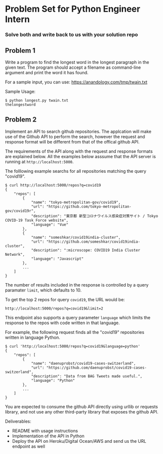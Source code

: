 # Problem Set for Python Engineer Intern
### Solve both and write back to us with your solution repo


## Problem 1

Write a program to find the longest word in the longest paragraph in the given text. The program should accept a filename as command-line argument and print the word it has found.

For a sample input, you can use:
https://anandology.com/tmp/twain.txt

Sample Usage:

```
$ python longest.py twain.txt
thelongestword
```

## Problem 2

Implement an API to search github repositories. The applcation will make use of the Github API to perform the search, however the request and response format will be different from that of the offical github API.

The requirements of the API along with the request and response formats are explained below. All the examples below asssume that the API server is running at `http://localhost:5000`.

The folllowing example searchs for all repositories matching the query "covid19".

```
$ curl http://localhost:5000/repos?q=covid19
{
    "repos": [
        {
            "name": "tokyo-metropolitan-gov/covid19",
            "url": "https://github.com/tokyo-metropolitan-gov/covid19r",
            "description": "東京都 新型コロナウイルス感染症対策サイト / Tokyo COVID-19 Task Force website",
            "language": "Vue"
        },
        {
            "name": "someshkar/covid19india-cluster",
            "url": "https://github.com/someshkar/covid19india-cluster",
            "description": ":microscope: COVID19 India Cluster Network",
            "language": "Javascript"
        },
        ...
    ]
}
```

The number of results included in the response is controlled by a query paramater `limit`, which defaults to 10.

To get the top 2 repos for query `covid19`, the URL would be: 

    http://localhost:5000/repos?q=covid19&limit=2

This endpoint also supports a query parameter `language` which limits the response to the repos with code written in that language.

For example, the following request finds all the "covid19" repositories written in language Python.

```
$ curl 'http://localhost:5000/repos?q=covid19&language=python'
{
    "repos": [
        {
            "name": "daenuprobst/covid19-cases-switzerland",
            "url": "https://github.com/daenuprobst/covid19-cases-switzerland",
            "description": "Data from BAG Tweets made useful.",
            "language": "Python"
        },
        ...
    ]
}
```

You are expected to consume the github API directly using urllib or requests library, and not use any other third-party library that exposes the github API.

Deliverables:
- README with usage instructions
- Implementation of the API in Python
- Deploy the API on Heroku/Digital Ocean/AWS and send us the URL endpoint as well
